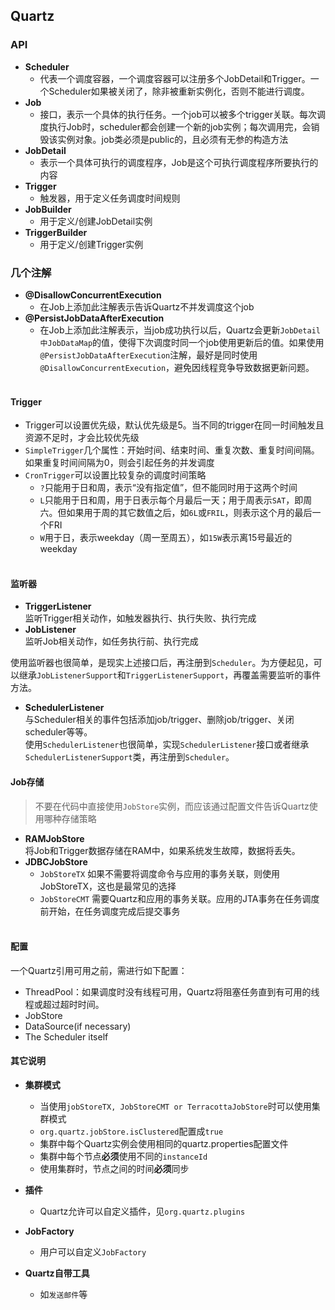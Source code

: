 ## Quartz    
### API    
+ **Scheduler**    
    - 代表一个调度容器，一个调度容器可以注册多个JobDetail和Trigger。一个Scheduler如果被关闭了，除非被重新实例化，否则不能进行调度。    
+ **Job**    
    - 接口，表示一个具体的执行任务。一个job可以被多个trigger关联。每次调度执行Job时，scheduler都会创建一个新的job实例；每次调用完，会销毁该实例对象。job类必须是public的，且必须有无参的构造方法    
+ **JobDetail**    
    - 表示一个具体可执行的调度程序，Job是这个可执行调度程序所要执行的内容    
+ **Trigger**    
    - 触发器，用于定义任务调度时间规则    
+ **JobBuilder**    
    - 用于定义/创建JobDetail实例    
+ **TriggerBuilder**    
    - 用于定义/创建Trigger实例
    
### 几个注解    
+ **@DisallowConcurrentExecution**    
    - 在Job上添加此注解表示告诉Quartz不并发调度这个job    
+ **@PersistJobDataAfterExecution**    
    - 在Job上添加此注解表示，当job成功执行以后，Quartz会更新`JobDetail中JobDataMap`的值，使得下次调度时同一个job使用更新后的值。如果使用`@PersistJobDataAfterExecution`注解，最好是同时使用`@DisallowConcurrentExecution`，避免因线程竞争导致数据更新问题。    
    
#### Trigger    
+ Trigger可以设置优先级，默认优先级是5。当不同的trigger在同一时间触发且资源不足时，才会比较优先级    
+ `SimpleTrigger`几个属性：开始时间、结束时间、重复次数、重复时间间隔。如果重复时间间隔为0，则会引起任务的并发调度    
+ `CronTrigger`可以设置比较复杂的调度时间策略    
    - `?`只能用于日和周，表示“没有指定值”，但不能同时用于这两个时间    
    - `L`只能用于日和周，用于日表示每个月最后一天；用于周表示`SAT`，即周六。但如果用于周的其它数值之后，如`6L`或`FRIL`，则表示这个月的最后一个FRI    
    - `W`用于日，表示weekday（周一至周五），如`15W`表示离15号最近的weekday    
    
#### 监听器    
+ **TriggerListener**    
监听Trigger相关动作，如触发器执行、执行失败、执行完成    
+ **JobListener**    
监听Job相关动作，如任务执行前、执行完成    

使用监听器也很简单，是现实上述接口后，再注册到`Scheduler`。为方便起见，可以继承`JobListenerSupport`和`TriggerListenerSupport`，再覆盖需要监听的事件方法。    

+ **SchedulerListener**    
与Scheduler相关的事件包括添加job/trigger、删除job/trigger、关闭scheduler等等。    
使用`SchedulerListener`也很简单，实现`SchedulerListener`接口或者继承`SchedulerListenerSupport`类，再注册到`Scheduler`。

#### Job存储    
> 不要在代码中直接使用`JobStore`实例，而应该通过配置文件告诉Quartz使用哪种存储策略    

+ **RAMJobStore**    
将Job和Trigger数据存储在RAM中，如果系统发生故障，数据将丢失。    
+ **JDBCJobStore**    
    - `JobStoreTX` 如果不需要将调度命令与应用的事务关联，则使用JobStoreTX，这也是最常见的选择    
    - `JobStoreCMT` 需要Quartz和应用的事务关联。应用的JTA事务在任务调度前开始，在任务调度完成后提交事务    
    
#### 配置    
一个Quartz引用可用之前，需进行如下配置：    
+ ThreadPool：如果调度时没有线程可用，Quartz将阻塞任务直到有可用的线程或超过超时时间。
+ JobStore    
+ DataSource(if necessary)    
+ The Scheduler itself    

#### 其它说明    
+ **集群模式**    
    - 当使用`jobStoreTX, JobStoreCMT or TerracottaJobStore`时可以使用集群模式    
    - `org.quartz.jobStore.isClustered`配置成`true`    
    - 集群中每个Quartz实例会使用相同的quartz.properties配置文件
    - 集群中每个节点**必须**使用不同的`instanceId`
    - 使用集群时，节点之间的时间**必须**同步    
    
+ **插件**    
    - Quartz允许可以自定义插件，见`org.quartz.plugins`    

+ **JobFactory**    
    - 用户可以自定义`JobFactory`    
    
+ **Quartz自带工具**
    - 如`发送邮件`等



